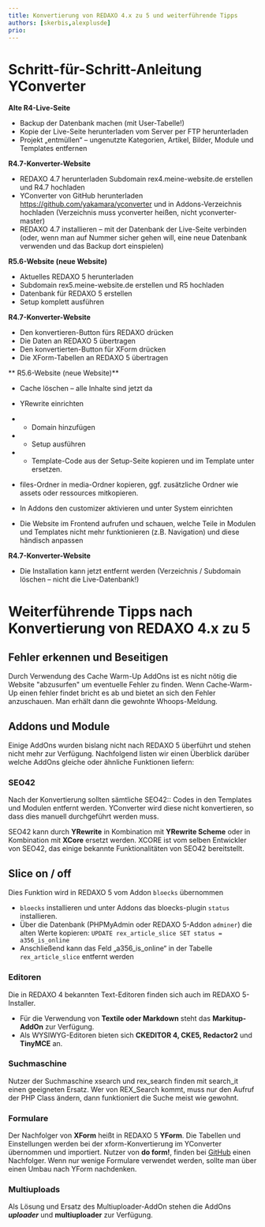 ```yaml
---
title: Konvertierung von REDAXO 4.x zu 5 und weiterführende Tipps
authors: [skerbis,alexplusde]
prio:
--- 
```


# Schritt-für-Schritt-Anleitung YConverter

**Alte R4-Live-Seite**

* Backup der Datenbank machen (mit User-Tabelle!)
* Kopie der Live-Seite herunterladen vom Server per FTP herunterladen
* Projekt „entmüllen“ – ungenutzte Kategorien, Artikel, Bilder, Module und Templates entfernen

**R4.7-Konverter-Website**

* REDAXO 4.7 herunterladen Subdomain rex4.meine-website.de erstellen und R4.7 hochladen
* YConverter von GitHub herunterladen https://github.com/yakamara/yconverter und in Addons-Verzeichnis hochladen (Verzeichnis muss yconverter heißen, nicht yconverter-master)
* REDAXO 4.7 installieren – mit der Datenbank der Live-Seite verbinden (oder, wenn man auf Nummer sicher gehen will, eine neue Datenbank verwenden und das Backup dort einspielen)

**R5.6-Website (neue Website)**

* Aktuelles REDAXO 5 herunterladen
* Subdomain rex5.meine-website.de erstellen und R5 hochladen
* Datenbank für REDAXO 5 erstellen
* Setup komplett ausführen

**R4.7-Konverter-Website**

* Den konvertieren-Button fürs REDAXO drücken
* Die Daten an REDAXO 5 übertragen
* Den konvertierten-Button für XForm drücken
* Die XForm-Tabellen an REDAXO 5 übertragen

** R5.6-Website (neue Website)**

* Cache löschen – alle Inhalte sind jetzt da
* YRewrite einrichten
* * Domain hinzufügen
* * Setup ausführen
* * Template-Code aus der Setup-Seite kopieren und im Template unter ersetzen.
* files-Ordner in media-Ordner kopieren, ggf. zusätzliche Ordner wie assets oder ressources mitkopieren.

* In Addons den customizer aktivieren und unter System einrichten
* Die Website im Frontend aufrufen und schauen, welche Teile in Modulen und Templates nicht mehr funktionieren (z.B. Navigation) und diese händisch anpassen

**R4.7-Konverter-Website**

* Die Installation kann jetzt entfernt werden (Verzeichnis / Subdomain löschen – nicht die Live-Datenbank!)


# Weiterführende Tipps nach Konvertierung von REDAXO 4.x zu 5

## Fehler erkennen und Beseitigen

Durch Verwendung des Cache Warm-Up AddOns ist es nicht nötig die Website "abzusurfen" um eventuelle Fehler zu finden. Wenn Cache-Warm-Up einen fehler findet bricht es ab und bietet an sich den Fehler anzuschauen. Man erhält dann die gewohnte Whoops-Meldung. 

## Addons und Module

Einige AddOns wurden bislang nicht nach REDAXO 5 überführt und stehen nicht mehr zur Verfügung. Nachfolgend listen wir einen Überblick darüber welche AddOns gleiche oder ähnliche Funktionen liefern: 

### SEO42
Nach der Konvertierung sollten sämtliche SEO42:: Codes in den Templates und Modulen entfernt werden. YConverter wird diese nicht konvertieren, so dass dies manuell durchgeführt werden muss.  

SEO42 kann durch **YRewrite** in Kombination mit **YRewrite Scheme** oder in Kombination mit **XCore** ersetzt werden. XCORE ist vom selben Entwickler von SEO42, das einige bekannte Funktionalitäten von SEO42 bereitstellt. 

## Slice on / off

Dies Funktion wird in REDAXO 5 vom Addon `bloecks` übernommen 
* `bloecks` installieren und unter Addons das bloecks-plugin `status` installieren.
* Über die Datenbank (PHPMyAdmin oder REDAXO 5-Addon `adminer`) die alten Werte kopieren: `UPDATE rex_article_slice SET status = a356_is_online`
* Anschließend kann das Feld „a356_is_online“ in der Tabelle `rex_article_slice` entfernt werden

### Editoren
Die in REDAXO 4 bekannten Text-Editoren finden sich auch im REDAXO 5-Installer. 

- Für die Verwendung von **Textile oder Markdown** steht das **Markitup-AddOn** zur Verfügung.
- Als WYSIWYG-Editoren bieten sich **CKEDITOR 4, CKE5, Redactor2** und **TinyMCE** an. 

### Suchmaschine
Nutzer der Suchmaschine xsearch und rex_search finden mit search_it einen geeigneten Ersatz. Wer von REX_Search kommt, muss nur den Aufruf der PHP Class ändern, dann funktioniert die Suche meist wie gewohnt. 

### Formulare

Der Nachfolger von **XForm** heißt in REDAXO 5 **YForm**. Die Tabellen und Einstellungen werden bei der xform-Konvertierung im YConverter übernommen und importiert. Nutzer von **do form!**, finden bei [GitHub](https://github.com/skerbis/doform-6) einen Nachfolger. Wenn nur wenige Formulare verwendet werden, sollte man über einen Umbau nach YForm nachdenken.  

### Multiuploads

Als Lösung und Ersatz des Multiuploader-AddOn stehen die AddOns ***uploader*** und **multiuploader** zur Verfügung. 
